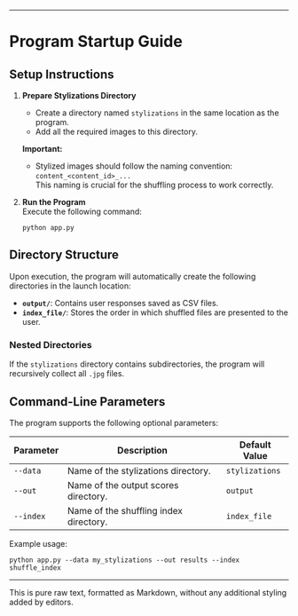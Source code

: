 
---

# Program Startup Guide

## Setup Instructions

1. **Prepare Stylizations Directory**  
   - Create a directory named `stylizations` in the same location as the program.  
   - Add all the required images to this directory.  

   **Important:**  
   - Stylized images should follow the naming convention:  
     `content_<content_id>_...`  
     This naming is crucial for the shuffling process to work correctly.

2. **Run the Program**  
   Execute the following command:  
   ```
   python app.py
   ```

## Directory Structure

Upon execution, the program will automatically create the following directories in the launch location:  
- **`output/`**: Contains user responses saved as CSV files.  
- **`index_file/`**: Stores the order in which shuffled files are presented to the user.  

### Nested Directories  
If the `stylizations` directory contains subdirectories, the program will recursively collect all `.jpg` files.

## Command-Line Parameters

The program supports the following optional parameters:  

| Parameter         | Description                                         | Default Value          |
|--------------------|-----------------------------------------------------|------------------------|
| `--data`     | Name of the stylizations directory.                 | `stylizations`         |
| `--out`       | Name of the output scores directory.                | `output`               |
| `--index`   | Name of the shuffling index directory.              | `index_file`           |

Example usage:  
```
python app.py --data my_stylizations --out results --index shuffle_index
```

--- 

This is pure raw text, formatted as Markdown, without any additional styling added by editors.